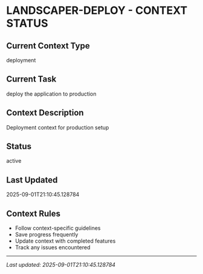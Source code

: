 # LANDSCAPER-DEPLOY - CONTEXT STATUS

## Current Context Type
deployment

## Current Task
deploy the application to production

## Context Description
Deployment context for production setup

## Status
active

## Last Updated
2025-09-01T21:10:45.128784

## Context Rules
- Follow context-specific guidelines
- Save progress frequently
- Update context with completed features
- Track any issues encountered

---
*Last updated: 2025-09-01T21:10:45.128784*

